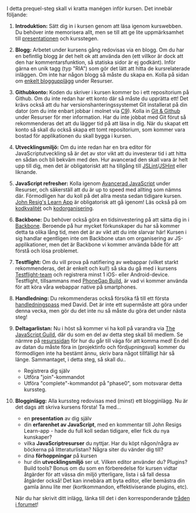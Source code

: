 I detta prequel-steg skall vi kratta manégen inför kursen. Det innebär följande:


1.  **Introduktion:** Sätt dig in i kursen genom att läsa igenom kurswebben. Du behöver inte memorisera allt, men se till att ge lite uppmärksamhet till [presentationen][12] och kursstegen.
1.  **Blogg:** Arbetet under kursens gång redovisas via en blogg. Om du har en befintlig blogg är det helt ok att använda den (ett villkor är dock att den har kommentarsfunktion, så statiska sidor är ej godkänt). Inför gärna en unik tagg (typ "RIA") som gör det lätt att hitta de kursrelaterade inläggen. Om inte har någon blogg så måste du skapa en. Kolla på sidan om [enkelt bloggupplägg][1] under Resurser.
2.  **Githubkonto:** Koden du skriver i kursen kommer bo i ett repositorium på Github. Om du inte redan har ett konto där så måste du upprätta ett! Det krävs också att du har versionshanteringssystemet Git installerat på din dator (om du inte enbart jobbar i molnet via [C9][2]). Kolla in [Git &amp; Github][3] under Resurser för mer information. Har du inte jobbat med Git förut så rekommenderas det att du lägger tid på att läsa in dig. När du skapat ett konto så skall du också skapa ett tomt repositorium, som kommer vara bostad för applikationen du skall bygga i kursen.
4.  **Utvecklingsmiljö:** Om du inte redan har en bra editor för JavaScriptutveckling så är det av stor vikt att du investerar tid i att hitta en sådan och bli bekväm med den. Hur avancerad den skall vara är helt upp till dig, men det är obligatoriskt att ha tillgång till [JSLint][5]/[JSHint][6] eller liknande.
5.  **JavaScript refresher:** Kolla igenom [Avancerad JavaScript][7] under Resurser, och säkerställ att du är up to speed med allting som nämns där. Förmodligen har du koll på det allra mesta sedan tidigare kursen. [John Resig's Learn App][8]&nbsp;är obligatorisk att gå igenom! Läs också på om [kodkvalitét][9] och [kodorganisering][10].
5.  **Backbone:** Du behöver också göra en tidsinvestering på att sätta dig in i [Backbone][16]. Beroende på hur mycket förkunskaper du har så kommer detta ta olika lång tid, men det är av vikt att du inte slarvar här! Kursen i sig handlar egentligen inte om Backbone utan om organisering av JS-applikationer, men det är Backbone vi kommer använda både för att förstå och lösa problemet.
5.  **Testflight:** Om du vill prova på natifiering av webappar (vilket starkt rekommenderas, det är enkelt och kul!) så ska du gå med i kursens [Testflight-team][17] och registrera minst 1 iOS- eller Android-device. Testflight, tillsammans med [PhoneGap Build][18], är vad vi kommer använda för att köra våra webappar native på smartphones.

7.  **Handledning:** Du rekommenderas också försöka få till ett första [handledningspass][19] med David. Det är inte ett supermåste att göra under denna vecka, men gör du det inte nu så måste du göra det under nästa steg!

7.  **Deltagarlistan:** Nu i höst så kommer vi ha koll på varandra via [The JavaScript Guild][14], där du som en del av detta steg skall bli medlem. Se närmre på [resurssidan][15] för hur du går till väga för att komma med! En del av datan du måste föra in (projektinfo och fördjupningsval) kommer du förmodligen inte ha bestämt ännu, skriv bara något tillfälligt här så länge. Sammantaget, i detta steg, så skall du..
    *    Registrera dig själv
    *    Utföra "join"-kommandot
    *    Utföra "complete"-kommandot på "phase0", som motsvarar detta kurssteg.

8.  **Blogginlägg:** Alla kurssteg redovisas med (minst) ett blogginlägg. Nu är det dags att skriva kursens första! Ta med...
    *   en **presentation** av dig själv
    *   din **erfarenhet av JavaScript**, med en kommentar till John Resigs Learn-app - hade du full koll sedan tidigare, eller fick du nya kunskaper?
    *   vilka **JavaScriptresurser** du nyttjar. Har du köpt någon/några av böckerna på litteraturlistan? Några siter du vänder dig till?
    *   dina **förhoppningar** på kursen
    *   hur din **utvecklingsmiljö** ser ut. Vilken editor använder du? Plugins? Build tools? Bonus om du som en förberedelse för kursen vidtar åtgärder för att vässa din miljö ytterligare, lista i så fall dessa åtgärder också! Det kan innebära att byta editor, eller bemästra din gamla ännu lite mer (kortkommandon, effektiviserande plugins, etc).

    När du har skrivit ditt inlägg, länka till det i den korresponderande [tråden i forumet][13]!


 [1]: http://coursepress.lnu.se/kurs/ria-utveckling-med-javascript/enkelt-bloggupplagg/ "Enkelt bloggupplägg"
 [2]: http://coursepress.lnu.se/kurs/ria-utveckling-med-javascript/cloud9-editor/
 [3]: http://coursepress.lnu.se/kurs/ria-utveckling-med-javascript/git-github/ "Git &amp; Github"
 [4]: https://github.com/krawaller/riadeltagare2013/
 [5]: http://www.jslint.com
 [6]: http://www.jshint.com
 [7]: http://coursepress.lnu.se/kurs/ria-utveckling-med-javascript/asynchronous-javascript/ "Avancerad JavaScript"
 [8]: http://ejohn.org/apps/learn "Learn"
 [9]: https://coursepress.lnu.se/kurs/ria-utveckling-med-javascript/kodkvalitet/
 [10]: https://coursepress.lnu.se/kurs/ria-utveckling-med-javascript/kodorganisering/ 
 [11]: https://coursepress.lnu.se/kurs/ria-utveckling-med-javascript/steg-2-hello-world/
 [12]: https://coursepress.lnu.se/kurs/ria-utveckling-med-javascript/om/
 [13]: https://coursepress.lnu.se/grupper/ria-utveckling-med-javascript-ht13/forum/topic/steg-0-kratta-manegen-1/
 [14]: http://krawaller.github.io/riacastle/
 [15]: https://coursepress.lnu.se/kurs/ria-utveckling-med-javascript/guilden/
 [16]: https://coursepress.lnu.se/kurs/ria-utveckling-med-javascript/backbone/
 [17]: https://coursepress.lnu.se/kurs/ria-utveckling-med-javascript/testflight/
 [18]: https://coursepress.lnu.se/kurs/ria-utveckling-med-javascript/phonegapbuild/
 
 [19]: https://coursepress.lnu.se/kurs/ria-utveckling-med-javascript/handledning/